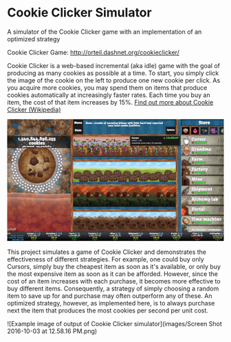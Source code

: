 # Cookie Clicker Simulator
A simulator of the Cookie Clicker game with an implementation of an optimized strategy

Cookie Clicker Game:
http://orteil.dashnet.org/cookieclicker/


Cookie Clicker is a web-based incremental (aka idle) game with the goal of producing as many cookies as possible at a time. To start, you simply click the image of the cookie on the left to produce one new cookie per click. As you acquire more cookies, you may spend them on items that produce cookies automatically at increasingly faster rates. Each time you buy an item, the cost of that item increases by 15%. <a href="https://en.wikipedia.org/wiki/Cookie_Clicker">Find out more about Cookie Clicker (Wikipedia)</a>

![Example image of official Cookie Clicker game](images/Cookie-Clicker.png)

This project simulates a game of Cookie Clicker and demonstrates the effectiveness of different strategies. For example, one could buy only Cursors, simply buy the cheapest item as soon as it's available, or only buy the most expensive item as soon as it can be afforded. However, since the cost of an item increases with each purchase, it becomes more effective to buy different items. Consequently, a strategy of simply choosing a random item to save up for and purchase may often outperform any of these. An optimized strategy, however, as implemented here, is to always purchase next the item that produces the most cookies per second per unit cost.

![Example image of output of Cookie Clicker simulator](images/Screen Shot 2016-10-03 at 12.58.16 PM.png)
